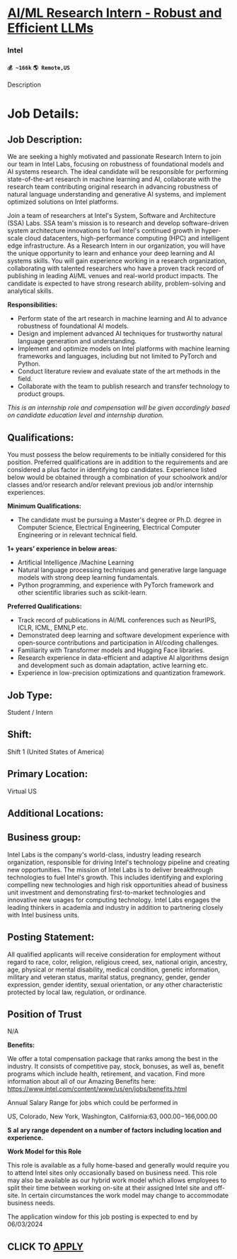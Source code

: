 # [AI/ML Research Intern - Robust and Efficient LLMs](https://www.remotewlb.com/apply/ai-ml-research-intern-robust-and-efficient-llms)  
### Intel  
#### `💰 ~166k` `🌎 Remote,US`  

Description

# **Job Details:**

## Job Description:

We are seeking a highly motivated and passionate Research Intern to join our team in Intel Labs, focusing on robustness of foundational models and AI systems research. The ideal candidate will be responsible for performing state-of-the-art research in machine learning and AI, collaborate with the research team contributing original research in advancing robustness of natural language understanding and generative AI systems, and implement optimized solutions on Intel platforms.  
  
Join a team of researchers at Intel's System, Software and Architecture (SSA) Labs. SSA team's mission is to research and develop software-driven system architecture innovations to fuel Intel's continued growth in hyper-scale cloud datacenters, high-performance computing (HPC) and intelligent edge infrastructure. As a Research Intern in our organization, you will have the unique opportunity to learn and enhance your deep learning and AI systems skills. You will gain experience working in a research organization, collaborating with talented researchers who have a proven track record of publishing in leading AI/ML venues and real-world product impacts. The candidate is expected to have strong research ability, problem-solving and analytical skills.  
  
 **Responsibilities:**

  * Perform state of the art research in machine learning and AI to advance robustness of foundational AI models. 
  * Design and implement advanced AI techniques for trustworthy natural language generation and understanding. 
  * Implement and optimize models on Intel platforms with machine learning frameworks and languages, including but not limited to PyTorch and Python. 
  * Conduct literature review and evaluate state of the art methods in the field. 
  * Collaborate with the team to publish research and transfer technology to product groups.

_This is an internship role and compensation will be given accordingly based on candidate education level and internship duration._

##  **Qualifications:**

You must possess the below requirements to be initially considered for this position. Preferred qualifications are in addition to the requirements and are considered a plus factor in identifying top candidates. Experience listed below would be obtained through a combination of your schoolwork and/or classes and/or research and/or relevant previous job and/or internship experiences.

**Minimum Qualifications:**

  * The candidate must be pursuing a Master's degree or Ph.D. degree in Computer Science, Electrical Engineering, Electrical Computer Engineering or in relevant technical field. 

**1+ years’ experience in below areas:**

  * Artificial Intelligence /Machine Learning
  * Natural language processing techniques and generative large language models with strong deep learning fundamentals. 
  * Python programming, and experience with PyTorch framework and other scientific libraries such as scikit-learn. 

**Preferred Qualifications:**

  * Track record of publications in AI/ML conferences such as NeurIPS, ICLR, ICML, EMNLP etc. 
  * Demonstrated deep learning and software development experience with open-source contributions and participation in AI/coding challenges. 
  * Familiarity with Transformer models and Hugging Face libraries. 
  * Research experience in data-efficient and adaptive AI algorithms design and development such as domain adaptation, active learning etc. 
  * Experience in low-precision optimizations and quantization framework.

## Job Type:

Student / Intern

## Shift:

Shift 1 (United States of America)

## Primary Location:

Virtual US

## Additional Locations:

## Business group:

Intel Labs is the company's world-class, industry leading research organization, responsible for driving Intel's technology pipeline and creating new opportunities. The mission of Intel Labs is to deliver breakthrough technologies to fuel Intel's growth. This includes identifying and exploring compelling new technologies and high risk opportunities ahead of business unit investment and demonstrating first-to-market technologies and innovative new usages for computing technology. Intel Labs engages the leading thinkers in academia and industry in addition to partnering closely with Intel business units.

## Posting Statement:

All qualified applicants will receive consideration for employment without regard to race, color, religion, religious creed, sex, national origin, ancestry, age, physical or mental disability, medical condition, genetic information, military and veteran status, marital status, pregnancy, gender, gender expression, gender identity, sexual orientation, or any other characteristic protected by local law, regulation, or ordinance.

##

## Position of Trust

N/A

 **Benefits:**

We offer a total compensation package that ranks among the best in the industry. It consists of competitive pay, stock, bonuses, as well as, benefit programs which include health, retirement, and vacation. Find more information about all of our Amazing Benefits here: https://www.intel.com/content/www/us/en/jobs/benefits.html

  

Annual Salary Range for jobs which could be performed in

US, Colorado, New York, Washington, California:$63,000.00-$166,000.00

 **S** **al** **ary range dependent on a number of factors including location and experience.**

 **Work Model for this Role**

This role is available as a fully home-based and generally would require you to attend Intel sites only occasionally based on business need. This role may also be available as our hybrid work model which allows employees to split their time between working on-site at their assigned Intel site and off-site. In certain circumstances the work model may change to accommodate business needs.

The application window for this job posting is expected to end by 06/03/2024

  
## CLICK TO [APPLY](https://www.remotewlb.com/apply/ai-ml-research-intern-robust-and-efficient-llms)

